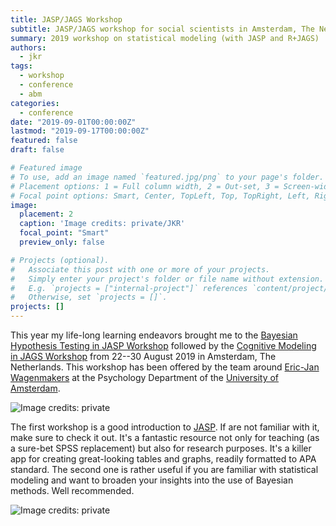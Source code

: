 ```yaml
---
title: JASP/JAGS Workshop
subtitle: JASP/JAGS workshop for social scientists in Amsterdam, The Netherlands (22--30 Aug 2019)
summary: 2019 workshop on statistical modeling (with JASP and R+JAGS)
authors:
  - jkr
tags:
  - workshop
  - conference
  - abm
categories:
  - conference
date: "2019-09-01T00:00:00Z"
lastmod: "2019-09-17T00:00:00Z"
featured: false
draft: false

# Featured image
# To use, add an image named `featured.jpg/png` to your page's folder.
# Placement options: 1 = Full column width, 2 = Out-set, 3 = Screen-width
# Focal point options: Smart, Center, TopLeft, Top, TopRight, Left, Right, BottomLeft, Bottom, BottomRight
image:
  placement: 2
  caption: 'Image credits: private/JKR'
  focal_point: "Smart"
  preview_only: false

# Projects (optional).
#   Associate this post with one or more of your projects.
#   Simply enter your project's folder or file name without extension.
#   E.g. `projects = ["internal-project"]` references `content/project/deep-learning/index.md`.
#   Otherwise, set `projects = []`.
projects: []
---
```

This year my life-long learning endeavors brought me to the [Bayesian Hypothesis Testing in JASP Workshop](https://jasp-stats.org/workshop/) followed by the [Cognitive Modeling in JAGS Workshop](https://jasp-stats.org/jags-workshop/) from 22--30 August 2019 in Amsterdam, The Netherlands. This workshop has been offered by the team around [Eric-Jan Wagenmakers](http://www.ejwagenmakers.com/) at the Psychology Department of the [University of Amsterdam](https://www.google.com/maps/place/University+of+Amsterdam+%E2%80%93+Department+of+Psychology/@52.3637254,4.9105367,17z/data=!3m1!4b1!4m5!3m4!1s0x47c609975f6d9e49:0xedd3bbc02e7b98ed!8m2!3d52.3637254!4d4.9127254).

![Image credits: private](/img/Amsterdam_1.jpg)


The first workshop is a good introduction to [JASP](https://jasp-stats.org/). If are not familiar with it, make sure to check it out. It's a fantastic resource not only for teaching (as a sure-bet SPSS replacement) but also for research purposes. It's a killer app for creating great-looking tables and graphs, readily formatted to APA standard. The second one is rather useful if you are familiar with statistical modeling and want to broaden your insights into the use of Bayesian methods. Well recommended.

![Image credits: private](/img/Amsterdam_2.jpg)
